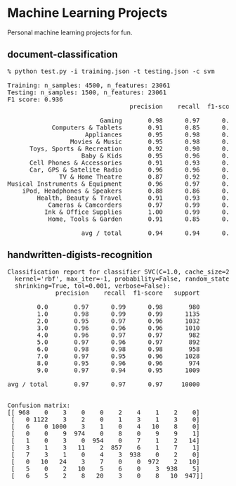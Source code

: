Machine Learning Projects
=========================

Personal machine learning projects for fun.

document-classification
-----------------------

<pre>
% python test.py -i training.json -t testing.json -c svm

Training: n_samples: 4500, n_features: 23061
Testing: n_samples: 1500, n_features: 23061
F1 score: 0.936
                                 precision    recall  f1-score   support

                         Gaming       0.98      0.97      0.97       100
            Computers & Tablets       0.91      0.85      0.88       100
                     Appliances       0.95      0.98      0.97       100
                 Movies & Music       0.95      0.98      0.97       100
      Toys, Sports & Recreation       0.92      0.90      0.91       100
                    Baby & Kids       0.95      0.96      0.96       100
      Cell Phones & Accessories       0.91      0.93      0.92       100
      Car, GPS & Satelite Radio       0.96      0.96      0.96       100
              TV & Home Theatre       0.87      0.92      0.89       100
Musical Instruments & Equipment       0.96      0.97      0.97       100
    iPod, Headphones & Speakers       0.88      0.86      0.87       100
        Health, Beauty & Travel       0.91      0.93      0.92       100
           Cameras & Camcorders       0.97      0.99      0.98       100
          Ink & Office Supplies       1.00      0.99      0.99       100
           Home, Tools & Garden       0.91      0.85      0.88       100

                    avg / total       0.94      0.94      0.94      1500
</pre>

handwritten-digists-recognition
-------------------------------

<pre>
Classification report for classifier SVC(C=1.0, cache_size=200, class_weight=None, coef0=0.0, degree=3, gamma=0.03,
  kernel='rbf', max_iter=-1, probability=False, random_state=None,
  shrinking=True, tol=0.001, verbose=False):
             precision    recall  f1-score   support

        0.0       0.97      0.99      0.98       980
        1.0       0.98      0.99      0.99      1135
        2.0       0.95      0.97      0.96      1032
        3.0       0.96      0.96      0.96      1010
        4.0       0.96      0.97      0.97       982
        5.0       0.97      0.96      0.97       892
        6.0       0.98      0.98      0.98       958
        7.0       0.97      0.95      0.96      1028
        8.0       0.95      0.96      0.96       974
        9.0       0.97      0.94      0.95      1009

avg / total       0.97      0.97      0.97     10000


Confusion matrix:
[[ 968    0    3    0    0    2    4    1    2    0]
 [   0 1122    3    2    0    1    3    1    3    0]
 [   6    0 1000    3    1    0    4   10    8    0]
 [   0    0    9  974    0    8    0    9    9    1]
 [   1    0    3    0  954    0    7    1    2   14]
 [   3    1    3   11    2  857    6    1    7    1]
 [   7    3    1    0    4    3  938    0    2    0]
 [   0   10   24    3    7    0    0  972    2   10]
 [   5    0    2   10    5    6    0    3  938    5]
 [   6    5    2    8   20    3    0    8   10  947]]
</pre>